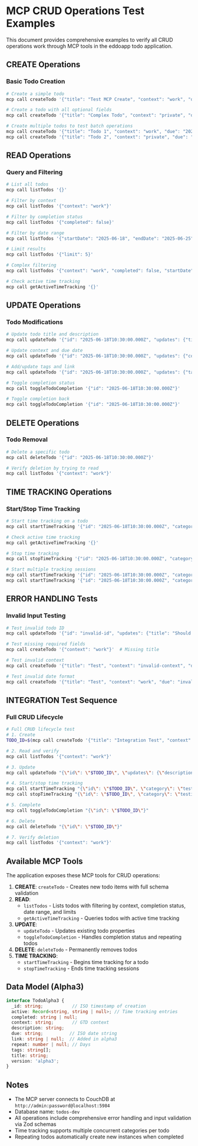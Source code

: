 # MCP CRUD Operations Test Examples

This document provides comprehensive examples to verify all CRUD operations work through MCP tools in the eddoapp todo application.

## CREATE Operations

### Basic Todo Creation
```bash
# Create a simple todo
mcp call createTodo '{"title": "Test MCP Create", "context": "work", "due": "2025-06-20"}'

# Create a todo with all optional fields
mcp call createTodo '{"title": "Complex Todo", "context": "private", "due": "2025-06-25", "description": "Detailed description", "link": "https://example.com", "repeat": 7, "tags": ["urgent", "project"]}'

# Create multiple todos to test batch operations
mcp call createTodo '{"title": "Todo 1", "context": "work", "due": "2025-06-19"}'
mcp call createTodo '{"title": "Todo 2", "context": "private", "due": "2025-06-21"}'
```

## READ Operations

### Query and Filtering
```bash
# List all todos
mcp call listTodos '{}'

# Filter by context
mcp call listTodos '{"context": "work"}'

# Filter by completion status
mcp call listTodos '{"completed": false}'

# Filter by date range
mcp call listTodos '{"startDate": "2025-06-18", "endDate": "2025-06-25"}'

# Limit results
mcp call listTodos '{"limit": 5}'

# Complex filtering
mcp call listTodos '{"context": "work", "completed": false, "startDate": "2025-06-18", "limit": 10}'

# Check active time tracking
mcp call getActiveTimeTracking '{}'
```

## UPDATE Operations

### Todo Modifications
```bash
# Update todo title and description
mcp call updateTodo '{"id": "2025-06-18T10:30:00.000Z", "updates": {"title": "Updated Title", "description": "New description"}}'

# Update context and due date
mcp call updateTodo '{"id": "2025-06-18T10:30:00.000Z", "updates": {"context": "private", "due": "2025-06-30"}}'

# Add/update tags and link
mcp call updateTodo '{"id": "2025-06-18T10:30:00.000Z", "updates": {"tags": ["updated", "mcp-test"], "link": "https://updated-link.com"}}'

# Toggle completion status
mcp call toggleTodoCompletion '{"id": "2025-06-18T10:30:00.000Z"}'

# Toggle completion back
mcp call toggleTodoCompletion '{"id": "2025-06-18T10:30:00.000Z"}'
```

## DELETE Operations

### Todo Removal
```bash
# Delete a specific todo
mcp call deleteTodo '{"id": "2025-06-18T10:30:00.000Z"}'

# Verify deletion by trying to read
mcp call listTodos '{"context": "work"}'
```

## TIME TRACKING Operations

### Start/Stop Time Tracking
```bash
# Start time tracking on a todo
mcp call startTimeTracking '{"id": "2025-06-18T10:30:00.000Z", "category": "development"}'

# Check active time tracking
mcp call getActiveTimeTracking '{}'

# Stop time tracking
mcp call stopTimeTracking '{"id": "2025-06-18T10:30:00.000Z", "category": "development"}'

# Start multiple tracking sessions
mcp call startTimeTracking '{"id": "2025-06-18T10:30:00.000Z", "category": "research"}'
mcp call startTimeTracking '{"id": "2025-06-18T10:30:00.000Z", "category": "testing"}'
```

## ERROR HANDLING Tests

### Invalid Input Testing
```bash
# Test invalid todo ID
mcp call updateTodo '{"id": "invalid-id", "updates": {"title": "Should fail"}}'

# Test missing required fields
mcp call createTodo '{"context": "work"}'  # Missing title

# Test invalid context
mcp call createTodo '{"title": "Test", "context": "invalid-context", "due": "2025-06-20"}'

# Test invalid date format
mcp call createTodo '{"title": "Test", "context": "work", "due": "invalid-date"}'
```

## INTEGRATION Test Sequence

### Full CRUD Lifecycle
```bash
# Full CRUD lifecycle test
# 1. Create
TODO_ID=$(mcp call createTodo '{"title": "Integration Test", "context": "work", "due": "2025-06-20"}' | jq -r '.id')

# 2. Read and verify
mcp call listTodos '{"context": "work"}'

# 3. Update
mcp call updateTodo "{\"id\": \"$TODO_ID\", \"updates\": {\"description\": \"Updated via MCP\"}}"

# 4. Start/stop time tracking
mcp call startTimeTracking "{\"id\": \"$TODO_ID\", \"category\": \"testing\"}"
mcp call stopTimeTracking "{\"id\": \"$TODO_ID\", \"category\": \"testing\"}"

# 5. Complete
mcp call toggleTodoCompletion "{\"id\": \"$TODO_ID\"}"

# 6. Delete
mcp call deleteTodo "{\"id\": \"$TODO_ID\"}"

# 7. Verify deletion
mcp call listTodos '{"context": "work"}'
```

## Available MCP Tools

The application exposes these MCP tools for CRUD operations:

1. **CREATE**: `createTodo` - Creates new todo items with full schema validation
2. **READ**: 
   - `listTodos` - Lists todos with filtering by context, completion status, date range, and limits
   - `getActiveTimeTracking` - Queries todos with active time tracking
3. **UPDATE**: 
   - `updateTodo` - Updates existing todo properties
   - `toggleTodoCompletion` - Handles completion status and repeating todos
4. **DELETE**: `deleteTodo` - Permanently removes todos
5. **TIME TRACKING**: 
   - `startTimeTracking` - Begins time tracking for a todo
   - `stopTimeTracking` - Ends time tracking sessions

## Data Model (Alpha3)

```typescript
interface TodoAlpha3 {
  _id: string;           // ISO timestamp of creation
  active: Record<string, string | null>; // Time tracking entries
  completed: string | null;
  context: string;       // GTD context
  description: string;
  due: string;          // ISO date string
  link: string | null;  // Added in alpha3
  repeat: number | null; // Days
  tags: string[];
  title: string;
  version: 'alpha3';
}
```

## Notes

- The MCP server connects to CouchDB at `http://admin:password@localhost:5984`
- Database name: `todos-dev`
- All operations include comprehensive error handling and input validation via Zod schemas
- Time tracking supports multiple concurrent categories per todo
- Repeating todos automatically create new instances when completed